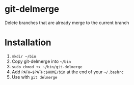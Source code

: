 # git-delmerge
Delete branches that are already merge to the current branch
# Installation

1. `mkdir ~/bin`
2. Copy git-delmerge into `~/bin`
3. `sudo chmod +x ~/bin/git-delmerge`
4. Add `PATH=$PATH:$HOME/bin` at the end of your `~/.bashrc`
5. Use with `git delmerge`
